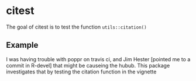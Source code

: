 # citest

The goal of citest is to test the function `utils::citation()`

## Example

I was having trouble with poppr on travis ci, and Jim Hester
[pointed me to a commit in R-devel] that might be causeing the 
hubub. This package investigates that by testing the citation
function in the vignette

[hester]: https://github.com/travis-ci/travis-ci/issues/7549#issuecomment-290776302
